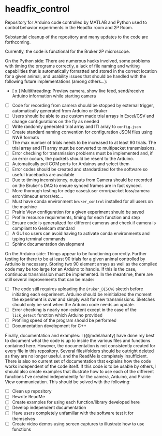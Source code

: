 # headfix_control
Repository for Arduino code controlled by MATLAB and Python used to control behavior experiments in the Headfix room and 2P Room.

Substantial cleanup of the repository and many updates to the code are forthcoming.

Currently, the code is functional for the Bruker 2P microscope.

On the Python side:
There are numerous hacks involved, some problems with timing the programs correctly, a lack of file naming and writing capabilities that is automatically formatted and stored in the correct location for a given animal, and usability issues that should be handled with the following future implementations (among others...):

- [ x ]  Multithreading: Preview camera, show live feed, send/receive Arduino information while starting camera
- [ ] Code for recording from camera should be stopped by external trigger, automatically generated from Arduino or Bruker
- [ ] Users should be able to use custom made trial arrays in Excel/CSV and change configurations on the fly as needed
- [ ] Write randomly generated trial array and ITI array to `config.json`
- [ ] Create standard naming convention for configuration JSON files using NWB formats
- [ ] The max number of trials needs to be increased to at least 90 trials. The trial array and ITI array must be converted to multipacket transmissions.
- [ ] Error checking for transmission problems must be implemented and, if an error occurs, the packets should be resent to the Arduino.
- [ ] Automatically poll COM ports for Arduinos and select them
- [ ] Error codes should be created and standardized for the software so useful tracebacks are available
- [ ] Due to timing inconsistency, outputs from Camera should be recorded on the Bruker's DAQ to ensure synced frames are in fact synced.
- [ ] More thorough testing for edge cases/user error/packet loss/camera error/timeout errors/etc...
- [ ] Must have conda environment `bruker_control` installed for all users on the machine
- [ ] Prairie View configuration for a given experiment should be saved
- [ ] Profile resource requirements, timing for each function and step
- [ ] Ensure code is generalized for different cameras and check if camera is compliant to GenIcam standard
- [ ] A GUI so users can avoid having to activate conda environments and typing terminal commands
- [ ] Sphinx documentation development

On the Arduino side:
Things appear to be functioning correctly. Further testing for there to be at least 90 trials for a given animal controlled by Arduino is necessary. Storing two 90 element arrays as well as the compiled code may be too large for an Arduino to handle. If this is the case, continuous transmission must be implemented. In the meantime, there are still several improvements that can be made:
- [ ] The code still requires uploading the `Bruker_DISCV8` sketch before initiating each experiment. Arduino should be reinitialized the moment the experiment is over and simply wait for new transmissions. Sketches should only be sent when the Arduino code needs an update.
- [ ] Error checking is nearly non-existent except in the case of the `lick_detect` function which Arduino provided
- [ ] Profiling speed of the program should be performed
- [ ] Documentation development for C++

Finally, documentation and examples:
I (@jmdelahanty) have done my best to document what the code is up to inside the various files and functions contained here. However, the documentation is not consistently created for every file in this repository. Several files/folders should be outright deleted as they are no longer useful. and the ReadMe is completely insufficient. There is also no current set of documentation that explains how the code works independent of the code itself. If this code is to be usable by others, I should also create examples that illustrate how to use each of the different functions I've created independently for the camera, Arduino, and Prairie View communication. This should be solved with the following:
- [ ] Clean up repository
- [ ] Rewrite ReadMe
- [ ] Create examples for using each function/library developed here
- [ ] Develop independent documentation
- [ ] Have users completely unfamiliar with the software test it for themselves
- [ ] Create video demos using screen captures to illustrate how to use functions
